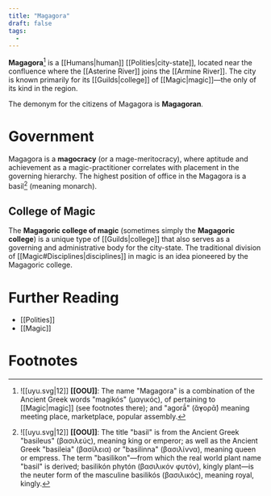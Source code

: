 ```yaml
---
title: "Magagora"
draft: false
tags:
  - 
---
```


**Magagora**[^mago] is a [[Humans|human]] [[Polities|city-state]], located near the confluence where the [[Asterine River]] joins the [[Armine River]]. The city is known primarily for its  [[Guilds|college]] of [[Magic|magic]]—the only of its kind in the region.

The demonym for the citizens of Magagora is **Magagoran**.

# Government
Magagora is a **magocracy** (or a mage-meritocracy), where aptitude and achievement as a magic-practitioner correlates with placement in the governing hierarchy. The highest position of office in the Magagora is a basil[^basl] (meaning monarch). 

## College of Magic
The **Magagoric college of magic** (sometimes simply the **Magagoric college**) is a unique type of [[Guilds|college]] that also serves as a governing and administrative body for the city-state.  The traditional division of [[Magic#Disciplines|disciplines]] in magic is an idea pioneered by the Magagoric college.

# Further Reading
- [[Polities]]
- [[Magic]]

# Footnotes
[^mago]:![[uyu.svg|12]] **[[OOU]]**:  The name "Magagora" is a combination of the Ancient Greek words "magikós" (μαγικός), of pertaining to [[Magic|magic]] (see footnotes there); and "agorā́" (ᾰ̓γορᾱ́) meaning meeting place, marketplace, popular assembly.

[^basl]:![[uyu.svg|12]] **[[OOU]]**:  The title "basil" is from the Ancient Greek "basileus" (βασιλεύς), meaning king or emperor; as well as the Ancient Greek "basileia" (βασίλεια) or "basilinna" (βασιλίννα), meaning queen or empress. The term "basilikon"—from which the real world plant name "basil" is derived; basilikón phytón (βασιλικόν φυτόν), kingly plant—is the neuter form of the masculine basilikós (βασιλικός), meaning royal, kingly.